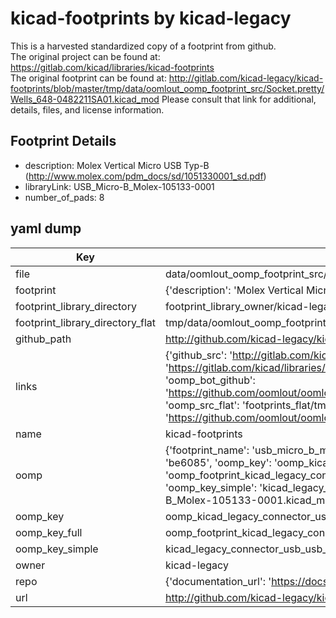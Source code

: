 # kicad-footprints by kicad-legacy  
This is a harvested standardized copy of a footprint from github.  
The original project can be found at:  
https://gitlab.com/kicad/libraries/kicad-footprints  
The original footprint can be found at:
http://gitlab.com/kicad-legacy/kicad-footprints/blob/master/tmp/data/oomlout_oomp_footprint_src/Socket.pretty/Wells_648-0482211SA01.kicad_mod
Please consult that link for additional, details, files, and license information.  
## Footprint Details
* description: Molex Vertical Micro USB Typ-B (http://www.molex.com/pdm_docs/sd/1051330001_sd.pdf)  
* libraryLink: USB_Micro-B_Molex-105133-0001  
* number_of_pads: 8  
## yaml dump  
| Key | Value |  
| --- | --- |  
| file | data/oomlout_oomp_footprint_src/kicad-footprints/Connector_USB.pretty/USB_Micro-B_Molex-105133-0001.kicad_mod |  
| footprint | {'description': 'Molex Vertical Micro USB Typ-B (http://www.molex.com/pdm_docs/sd/1051330001_sd.pdf)', 'libraryLink': 'USB_Micro-B_Molex-105133-0001', 'number_of_pads': 8} |  
| footprint_library_directory | footprint_library_owner/kicad-legacy_kicad-footprints |  
| footprint_library_directory_flat | tmp/data/oomlout_oomp_footprint_src/footprints_flat/kicad_legacy_connector_usb_usb_micro_b_molex_105133_0001/working |  
| github_path | http://github.com/kicad-legacy/kicad-footprints/blob/master/tmp/data/oomlout_oomp_footprint_src/Connector_USB.pretty/USB_Micro-B_Molex-105133-0001.kicad_mod |  
| links | {'github_src': 'http://gitlab.com/kicad-legacy/kicad-footprints/blob/master/tmp/data/oomlout_oomp_footprint_src/Socket.pretty/Wells_648-0482211SA01.kicad_mod', 'github_src_repo': 'https://gitlab.com/kicad/libraries/kicad-footprints', 'oomp_bot': 'tmp/data/oomlout_oomp_footprint_src/footprints/kicad_legacy_connector_usb_usb_micro_b_molex_105133_0001/working', 'oomp_bot_github': 'https://github.com/oomlout/oomlout_oomp_footprint_bot/tree/main/tmp/data/oomlout_oomp_footprint_src/footprints/kicad_legacy_connector_usb_usb_micro_b_molex_105133_0001/working', 'oomp_src_flat': 'footprints_flat/tmp/data/oomlout_oomp_footprint_src/footprints_flat/kicad_legacy_connector_usb_usb_micro_b_molex_105133_0001/working', 'oomp_src_flat_github': 'https://github.com/oomlout/oomlout_oomp_footprint_src/tree/main/tmp/data/oomlout_oomp_footprint_src/footprints_flat/kicad_legacy_connector_usb_usb_micro_b_molex_105133_0001/working'} |  
| name | kicad-footprints |  
| oomp | {'footprint_name': 'usb_micro_b_molex_105133_0001', 'library_name': 'connector_usb', 'md5': 'be6085cf40c3a2e54c319aff3774ae19', 'md5_10': 'be6085cf40', 'md5_5': 'be608', 'md5_6': 'be6085', 'oomp_key': 'oomp_kicad_legacy_connector_usb_usb_micro_b_molex_105133_0001', 'oomp_key_extra': 'oomp_footprint_kicad_legacy_connector_usb_usb_micro_b_molex_105133_0001', 'oomp_key_full': 'oomp_footprint_kicad_legacy_connector_usb_usb_micro_b_molex_105133_0001_be6085', 'oomp_key_simple': 'kicad_legacy_connector_usb_usb_micro_b_molex_105133_0001', 'original_filename': 'data/oomlout_oomp_footprint_src/kicad-footprints/Connector_USB.pretty/USB_Micro-B_Molex-105133-0001.kicad_mod', 'owner_name': 'kicad_legacy'} |  
| oomp_key | oomp_kicad_legacy_connector_usb_usb_micro_b_molex_105133_0001 |  
| oomp_key_full | oomp_footprint_kicad_legacy_connector_usb_usb_micro_b_molex_105133_0001 |  
| oomp_key_simple | kicad_legacy_connector_usb_usb_micro_b_molex_105133_0001 |  
| owner | kicad-legacy |  
| repo | {'documentation_url': 'https://docs.github.com/rest/repos/repos#get-a-repository', 'message': 'Not Found'} |  
| url | http://github.com/kicad-legacy/kicad-footprints |  

